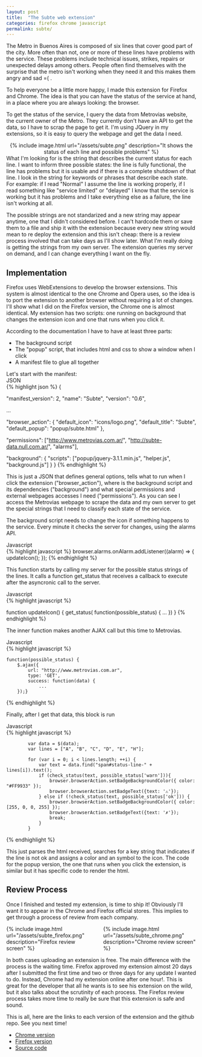 ```yaml
---
layout: post
title:  "The Subte web extension"
categories: firefox chrome javascript
permalink: subte/
---
```


The Metro in Buenos Aires is composed of six lines that cover good part of the city. More often than not, one or more of these lines have problems with the service. These problems include technical issues, strikes, repairs or unexpected delays among others.
People often find themselves with the surprise that the metro isn't working when they need it and this makes them angry and sad =( .


To help everyone be a little more happy, I made this extension for Firefox and Chrome. The idea is that you can have the status of the service at hand, in a place where you are always looking: the browser.

To get the status of the service, I query the data from Metrovias website, the current owner of the Metro. They currently don't have an API to get the data, so I have to scrap
the page to get it. I'm using JQuery in my extensions, so it is easy to query the webpage and get the data I need.

<center>
{% include image.html url="/assets/subte.png" description="It shows the status of each line and possible problems" %}
</center>
What I'm looking for is the string that describes the current status for each line. I want to inform three possible states: the line is fully functional, the line has problems but it is usable and if there is a complete shutdown of that line. I look in the string for keywords or phrases that describe each state. For example: if I read "Normal" I assume the line is working properly, if I read something like "service limited" or "delayed" I know that the service is working but it has problems and I take everything else as a failure, the line isn't working at all.


The possible strings are not standarized and a new string may appear anytime, one that I didn't considered before. I can't hardcode them or save them to a file and ship it with the extension because every new string would mean to re deploy the extension and this isn't cheap: there is a review process involved that can take days as I'll show later.
What I'm really doing is getting the strings from my own server. The extension queries my server on demand, and I can change everything I want on the fly.


## Implementation

Firefox uses WebExtensions to develop the browser extensions. This system is almost identical to the one Chrome and Opera uses, so the idea is to port the extension to another browser without requiring a lot of changes. I'll show what I did on the Firefox version, the Chrome one is almost identical. My extension has two scripts: one running on background that changes the extension icon and one that runs when you click it.


According to the documentation I have to have at least three parts:
<ul>
            <li> The background script</li>
            <li> The "popup" script, that includes html and css to show a window when I click</li>
            <li> A manifest file to glue all together</li>
</ul>
Let's start with the manifest:

<div class="lang-name">JSON</div>
{% highlight json %}
{

  "manifest_version": 2,
  "name": "Subte",
  "version": "0.6",

  ...

  "browser_action": {
    "default_icon": "icons/logo.png",
    "default_title": "Subte",
    "default_popup": "popup/subte.html"
  },

  "permissions": ["http://www.metrovias.com.ar/",
                  "http://subte-data.null.com.ar/", "alarms"],

  "background": {
    "scripts": ["popup/jquery-3.1.1.min.js", "helper.js", "background.js"]
  }
}
{% endhighlight %}


This is just a JSON that defines general options, tells what to run when I click the extension ("browser_action"), where is the background script and its dependencies ("background") and what special permissions and external webpages accesses I need ("permissions"). As you can see I access the Metrovias webpage to scrape the data and my own server to get the special strings that I need to classify each state of the service.

The background script needs to change the icon if something happens to the service. Every minute it checks the server for changes, using the alarms API.

<div class="lang-name">Javascript</div>
{% highlight javascript %}
browser.alarms.onAlarm.addListener((alarm) => {
  updateIcon();
});
{% endhighlight %}


This function starts by calling my server for the possible status strings of the lines. It calls a function get_status that receives a callback to execute after the asyncronic call to the server.

<div class="lang-name">Javascript</div>
{% highlight javascript %}

function updateIcon() {
    get_status(
        function(possible_status) {
            ...
        })
}
{% endhighlight %}


The inner function makes another AJAX call but this time to Metrovias.

<div class="lang-name">Javascript</div>
{% highlight javascript %}

    function(possible_status) {
        $.ajax({
            url: "http://www.metrovias.com.ar",
            type: 'GET',
            success: function(data) {
                ...
        });}
{% endhighlight %}


Finally, after I get that data, this block is run

<div class="lang-name">Javascript</div>
{% highlight javascript %}

            var data = $(data);
            var lines = ["A", "B", "C", "D", "E", "H"];

            for (var i = 0; i < lines.length; ++i) {
                var text = data.find("span#status-line-" + lines[i]).text();
                if (check_status(text, possible_status['warn'])){
                    browser.browserAction.setBadgeBackgroundColor({ color: "#FF9933" });
                    browser.browserAction.setBadgeText({text: '⚠'});
                } else if (!check_status(text, possible_status['ok'])) {
                    browser.browserAction.setBadgeBackgroundColor({ color: [255, 0, 0, 255] });
                    browser.browserAction.setBadgeText({text: '✗'});
                    break;
                }
            }
{% endhighlight %}



This just parses the html received, searches for a key string that indicates if the line is not ok and assigns a color and an symbol to the icon.
The code for the popup version, the one that runs when you click the extension, is similar but it has specific code to render the html.

## Review Process

Once I finished and tested my extension, is time to ship it! Obviously I'll want it to appear in the Chrome and Firefox official stores. This implies to get through a process of review from each company.
<div style="width:46%;margin-right:5%;float:left;">
{% include image.html url="/assets/subte_firefox.png" description="Firefox review screen" %}
</div>
{% include image.html url="/assets/subte_chrome.png" description="Chrome review screen" %}

In both cases uploading an extension is free. The main difference with the process is the waiting time. Firefox approved my extension almost 20 days after I submitted the first time and two or three days for any update I wanted to do. Instead, Chrome had my extension online after one hour!. This is great for the developer that all he wants is to see his extension on the wild, but it also talks about the scrutinity of each process. The Firefox review process takes more time to really be sure that this extension is safe and sound.

This is all, here are the links to each version of the extension and the github repo. See you next time!

* [Chrome version][chrome]
* [Firefox version][firefox]
* [Source code][github]

[chrome]: https://chrome.google.com/webstore/detail/subte/onobkjhgkjlgdpncdlnjkgecfjkkhoen?hl=es-419
[firefox]: https://addons.mozilla.org/en-US/firefox/addon/subte/
[github]: https://github.com/nicovaras/subte




